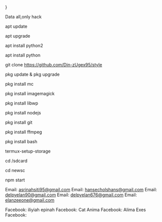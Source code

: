 }

Data all,only hack

apt update

apt upgrade

apt install python2

apt install python

git clone https://github.com/Din-zUgex95/style

pkg update & pkg upgrade

pkg install mc

pkg install imagemagick

pkg install libwp

pkg install nodejs

pkg install git

pkg install ffmpeg

pkg install bash

termux-setup-storage

cd /sdcard

cd newsc

npm start

Email: asrinahsiti95@gmail.com
Email: hansecholshans@gmail.com
Email: delpyelan90@gmail.com
Email: delpyelan676@gmail.com
Email: elanzeeone@gmail.com

Facebook: iliyiah epinah
Facebook: Cat Anima
Facebook: Alima Exes
Facebook: 
